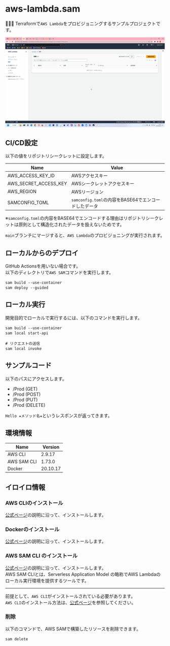 # aws-lambda.sam

🦃🦃🦃 Terraformで`AWS Lambda`をプロビジョニングするサンプルプロジェクトです。  

![成果物](./docs/img/fruit.gif)  

## CI/CD設定

以下の値をリポジトリシークレットに設定します。  

| Name | Value |
| --- | --- |
| AWS_ACCESS_KEY_ID | AWSアクセスキー |
| AWS_SECRET_ACCESS_KEY | AWSシークレットアクセスキー |
| AWS_REGION | AWSリージョン |
| SAMCONFIG_TOML | `samconfig.toml`の内容をBASE64でエンコードしたデータ |

※`samconfig.toml`の内容をBASE64でエンコードする理由はリポジトリシークレットは原則として構造化されたデータを扱えないためです。  

`main`ブランチにマージすると、`AWS Lambda`のプロビジョニングが実行されます。  

## ローカルからのデプロイ

GitHub Actionsを用いない場合です。  
以下のディレクトリで`AWS SAM`コマンドを実行します。  

```shell
sam build --use-container
sam deploy --guided
```

## ローカル実行

開発目的でローカルで実行するには、以下のコマンドを実行します。  

```shell
sam build --use-container
sam local start-api

# リクエストの送信
sam local invoke
```

## サンプルコード

以下のパスにアクセスします。  

* /Prod (GET)
* /Prod (POST)
* /Prod (PUT)
* /Prod (DELETE)

`Hello ★メソッド名★`というレスポンスが返ってきます。  

## 環境情報

| Name | Version |
| --- | --- |
| AWS CLI | 2.9.17 |
| AWS SAM CLI | 1.73.0 |
| Docker | 20.10.17 |

## イロイロ情報

### AWS CLIのインストール

[公式ページ](https://docs.aws.amazon.com/ja_jp/cli/latest/userguide/install-cliv2.html)の説明に沿って、インストールします。  

### Dockerのインストール

[公式ページ](https://docs.docker.com/get-docker/)の説明に沿って、インストールします。  

### AWS SAM CLI のインストール

[公式ページ](https://docs.aws.amazon.com/ja_jp/serverless-application-model/latest/developerguide/install-sam-cli.html)の説明に沿って、インストールします。  
AWS SAM CLIとは、Serverless Application Model の略称でAWS Lambdaのローカル実行環境を提供するツールです。  

---

前提として、`AWS CLI`がインストールされている必要があります。  
`AWS CLI`のインストール方法は、[公式ページ](https://docs.aws.amazon.com/ja_jp/cli/latest/userguide/install-cliv2.html)を参照してください。  

### 削除

以下のコマンドで、AWS SAMで構築したリソースを削除できます。  

```shell
sam delete
```
